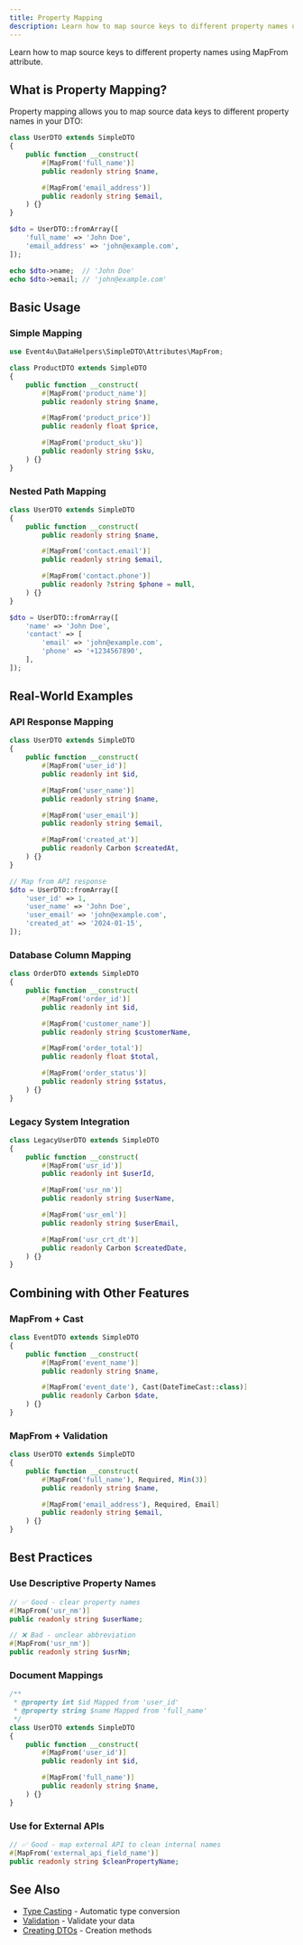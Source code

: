 ```yaml
---
title: Property Mapping
description: Learn how to map source keys to different property names using MapFrom attribute
---
```


Learn how to map source keys to different property names using MapFrom attribute.

## What is Property Mapping?

Property mapping allows you to map source data keys to different property names in your DTO:

```php
class UserDTO extends SimpleDTO
{
    public function __construct(
        #[MapFrom('full_name')]
        public readonly string $name,

        #[MapFrom('email_address')]
        public readonly string $email,
    ) {}
}

$dto = UserDTO::fromArray([
    'full_name' => 'John Doe',
    'email_address' => 'john@example.com',
]);

echo $dto->name;  // 'John Doe'
echo $dto->email; // 'john@example.com'
```

## Basic Usage

### Simple Mapping

```php
use Event4u\DataHelpers\SimpleDTO\Attributes\MapFrom;

class ProductDTO extends SimpleDTO
{
    public function __construct(
        #[MapFrom('product_name')]
        public readonly string $name,

        #[MapFrom('product_price')]
        public readonly float $price,

        #[MapFrom('product_sku')]
        public readonly string $sku,
    ) {}
}
```

### Nested Path Mapping

```php
class UserDTO extends SimpleDTO
{
    public function __construct(
        public readonly string $name,

        #[MapFrom('contact.email')]
        public readonly string $email,

        #[MapFrom('contact.phone')]
        public readonly ?string $phone = null,
    ) {}
}

$dto = UserDTO::fromArray([
    'name' => 'John Doe',
    'contact' => [
        'email' => 'john@example.com',
        'phone' => '+1234567890',
    ],
]);
```

## Real-World Examples

### API Response Mapping

```php
class UserDTO extends SimpleDTO
{
    public function __construct(
        #[MapFrom('user_id')]
        public readonly int $id,

        #[MapFrom('user_name')]
        public readonly string $name,

        #[MapFrom('user_email')]
        public readonly string $email,

        #[MapFrom('created_at')]
        public readonly Carbon $createdAt,
    ) {}
}

// Map from API response
$dto = UserDTO::fromArray([
    'user_id' => 1,
    'user_name' => 'John Doe',
    'user_email' => 'john@example.com',
    'created_at' => '2024-01-15',
]);
```

### Database Column Mapping

```php
class OrderDTO extends SimpleDTO
{
    public function __construct(
        #[MapFrom('order_id')]
        public readonly int $id,

        #[MapFrom('customer_name')]
        public readonly string $customerName,

        #[MapFrom('order_total')]
        public readonly float $total,

        #[MapFrom('order_status')]
        public readonly string $status,
    ) {}
}
```

### Legacy System Integration

```php
class LegacyUserDTO extends SimpleDTO
{
    public function __construct(
        #[MapFrom('usr_id')]
        public readonly int $userId,

        #[MapFrom('usr_nm')]
        public readonly string $userName,

        #[MapFrom('usr_eml')]
        public readonly string $userEmail,

        #[MapFrom('usr_crt_dt')]
        public readonly Carbon $createdDate,
    ) {}
}
```

## Combining with Other Features

### MapFrom + Cast

```php
class EventDTO extends SimpleDTO
{
    public function __construct(
        #[MapFrom('event_name')]
        public readonly string $name,

        #[MapFrom('event_date'), Cast(DateTimeCast::class)]
        public readonly Carbon $date,
    ) {}
}
```

### MapFrom + Validation

```php
class UserDTO extends SimpleDTO
{
    public function __construct(
        #[MapFrom('full_name'), Required, Min(3)]
        public readonly string $name,

        #[MapFrom('email_address'), Required, Email]
        public readonly string $email,
    ) {}
}
```

## Best Practices

### Use Descriptive Property Names

```php
// ✅ Good - clear property names
#[MapFrom('usr_nm')]
public readonly string $userName;

// ❌ Bad - unclear abbreviation
#[MapFrom('usr_nm')]
public readonly string $usrNm;
```

### Document Mappings

```php
/**
 * @property int $id Mapped from 'user_id'
 * @property string $name Mapped from 'full_name'
 */
class UserDTO extends SimpleDTO
{
    public function __construct(
        #[MapFrom('user_id')]
        public readonly int $id,

        #[MapFrom('full_name')]
        public readonly string $name,
    ) {}
}
```

### Use for External APIs

```php
// ✅ Good - map external API to clean internal names
#[MapFrom('external_api_field_name')]
public readonly string $cleanPropertyName;
```

## See Also

- [Type Casting](/simple-dto/type-casting/) - Automatic type conversion
- [Validation](/simple-dto/validation/) - Validate your data
- [Creating DTOs](/simple-dto/creating-dtos/) - Creation methods
